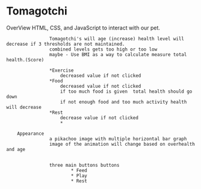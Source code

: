 # Tomagotchi

OverView
                HTML, CSS, and JavaScript to interact with our pet.

                    Tomagotchi's will age (increase) health level will decrease if 3 thresholds are not maintained.
                    combined levels gets too high or too low
                    maybe - Use BMI as a way to calculate measure total health.(Score)

                    *Exercise
                        decreased value if not clicked
                    *Food
                        decreased value if not clicked
                        if too much food is given  total health should go down
                        if not enough food and too much activity health will decrease
                    *Rest
                        decrease value if not clicked
                        *

        Appearance
                    a pikachoo image with multiple horizontal bar graph
                    image of the animation will change based on overhealth and age


                    three main buttons buttons
                            * Feed
                            * Play
                            * Rest
